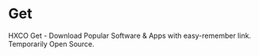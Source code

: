# Get

HXCO Get - Download Popular Software &amp; Apps with easy-remember link. Temporarily Open Source.